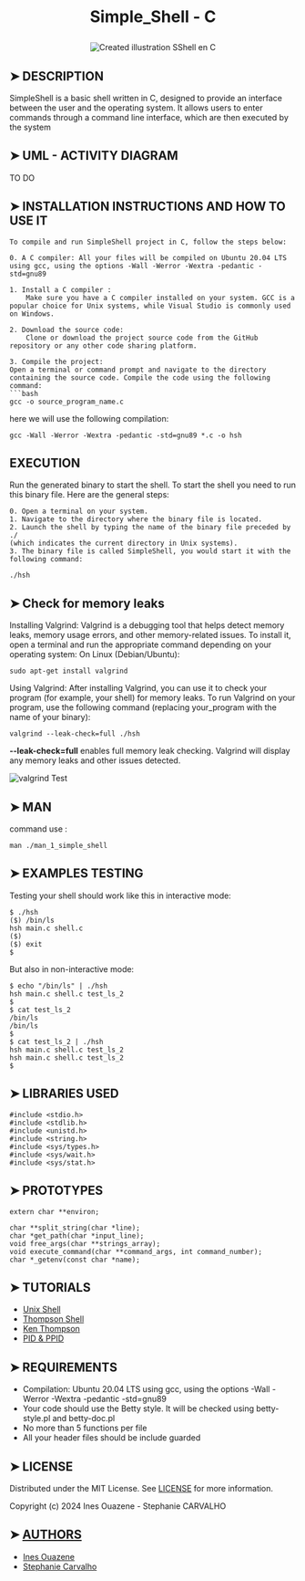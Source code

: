 # <p align="center">Simple_Shell - C</p>

<p align="center">
<img src="https://cdn.discordapp.com/attachments/1217825406699180052/1232665014717120572/SimpleShell.jpg?ex=662a4841&is=6628f6c1&hm=fbe5c3fcda6a486c3ffb2dd1db7480d4e3eed39434f273fdc5aa98bfe3dd4d23&" alt="Created illustration SShell en C"/>
</p>

## ➤ DESCRIPTION

SimpleShell is a basic shell written in C, designed to provide an interface between the user and the operating system. It allows users to enter commands through a command line interface, which are then executed by the system

## ➤ UML - ACTIVITY DIAGRAM

TO DO

## ➤ INSTALLATION INSTRUCTIONS AND HOW TO USE IT

```
To compile and run SimpleShell project in C, follow the steps below:

0. A C compiler: All your files will be compiled on Ubuntu 20.04 LTS using gcc, using the options -Wall -Werror -Wextra -pedantic -std=gnu89

1. Install a C compiler :
    Make sure you have a C compiler installed on your system. GCC is a popular choice for Unix systems, while Visual Studio is commonly used on Windows.

2. Download the source code:
    Clone or download the project source code from the GitHub repository or any other code sharing platform.

3. Compile the project:
Open a terminal or command prompt and navigate to the directory containing the source code. Compile the code using the following command:
```bash
gcc -o source_program_name.c

```
here we will use the following compilation:

```
gcc -Wall -Werror -Wextra -pedantic -std=gnu89 *.c -o hsh
```

## EXECUTION

Run the generated binary to start the shell.
To start the shell you need to run this binary file. Here are the general steps:

```
0. Open a terminal on your system.
1. Navigate to the directory where the binary file is located.
2. Launch the shell by typing the name of the binary file preceded by ./
(which indicates the current directory in Unix systems).
3. The binary file is called SimpleShell, you would start it with the following command:

```
```
./hsh
```

## ➤ Check for memory leaks

Installing Valgrind:
Valgrind is a debugging tool that helps detect memory leaks, memory usage errors, and other memory-related issues.
To install it, open a terminal and run the appropriate command depending on your operating system:
On Linux (Debian/Ubuntu):
```
sudo apt-get install valgrind
```
Using Valgrind:
After installing Valgrind, you can use it to check your program (for example, your shell) for memory leaks.
To run Valgrind on your program, use the following command (replacing your_program with the name of your binary):
```
valgrind --leak-check=full ./hsh
```
**--leak-check=full** enables full memory leak checking.
Valgrind will display any memory leaks and other issues detected.

![valgrind Test](https://cdn.discordapp.com/attachments/1230499916309069895/1232696943759855806/valgring_test.jpg?ex=662a65fd&is=6629147d&hm=992ec3937d614a6a0f6acbec16a2cb6cc7a902e139d305803595b0c27f456d53&)

## ➤ MAN

command use :
```
man ./man_1_simple_shell
```

## ➤ EXAMPLES TESTING

Testing your shell should work like this in interactive mode:
```
$ ./hsh
($) /bin/ls
hsh main.c shell.c
($)
($) exit
$
```
But also in non-interactive mode:
```
$ echo "/bin/ls" | ./hsh
hsh main.c shell.c test_ls_2
$
$ cat test_ls_2
/bin/ls
/bin/ls
$
$ cat test_ls_2 | ./hsh
hsh main.c shell.c test_ls_2
hsh main.c shell.c test_ls_2
$
```

## ➤ LIBRARIES USED

```
#include <stdio.h>
#include <stdlib.h>
#include <unistd.h>
#include <string.h>
#include <sys/types.h>
#include <sys/wait.h>
#include <sys/stat.h>
```

## ➤ PROTOTYPES

```
extern char **environ;

char **split_string(char *line);
char *get_path(char *input_line);
void free_args(char **strings_array);
void execute_command(char **command_args, int command_number);
char *_getenv(const char *name);
```

## ➤ TUTORIALS

- [Unix Shell](https://en.wikipedia.org/wiki/Unix_shell)
- [Thompson Shell](https://en.wikipedia.org/wiki/Thompson_shell)
- [Ken Thompson](https://en.wikipedia.org/wiki/Ken_Thompson)
- [PID & PPID](https://www.youtube.com/watch?v=PZrQ4eGm-hM&ab_channel=CodeVault)

## ➤ REQUIREMENTS

* Compilation: Ubuntu 20.04 LTS using gcc, using the options -Wall -Werror -Wextra -pedantic -std=gnu89
* Your code should use the Betty style. It will be checked using betty-style.pl and betty-doc.pl
* No more than 5 functions per file
* All your header files should be include guarded

## ➤ LICENSE

Distributed under the MIT License. See [LICENSE](https://github.com/Stefani-web/holbertonschool-simple_shell/blob/main/LICENSE) for more information.

Copyright (c) 2024 Ines Ouazene - Stephanie CARVALHO

## ➤ [AUTHORS](https://github.com/Stefani-web/holbertonschool-simple_shell/blob/main/AUTHORS)

* [Ines Ouazene](https://github.com/inesouazene)
* [Stephanie Carvalho](https://github.com/Stefani-web)
